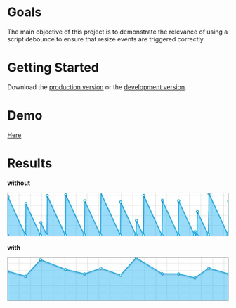 # Goals

The main objective of this project is to demonstrate the relevance of using a script debounce to ensure that resize events are triggered correctly

# Getting Started

Download the [production version][min] or the [development version][max].

[min]: https://raw.github.com/jfroffice/jquery.trueresize/master/dist/jquery.trueresize.min.js
[max]: https://raw.github.com/jfroffice/jquery.trueresize/master/dist/jquery.trueresize.js

# Demo

[Here](http://jfroffice.github.com/jquery.trueresize/demo/)

# Results

**without**

![logo!](https://github.com/jfroffice/jquery.trueresize/raw/master/img/without.jpg)

**with**

![logo!](https://github.com/jfroffice/jquery.trueresize/raw/master/img/with.jpg)



